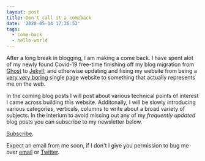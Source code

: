 ```yaml
---
layout: post
title: Don't call it a comeback
date: '2020-05-14 17:36:52'
tags: 
  - come-back
  - hello-world
---
```


After a long break in blogging, I am making a come back. I have spent alot of my newly found Covid-19 free-time finishing off my blog migration from [Ghost](https://ghost.org) to [Jekyll](https://jekyllrb.com); and otherwise updating and fixing my website from being a [very very boring](https://web.archive.org/web/20180831040610/https://jden.me/) single page website to something that actually represents me on the web.

In the coming blog posts I will post about various technical points of interest I came across building this website. Additonally, I will be slowly introducing various categories, verticals, columns to write about a broad variety of subjects. In the interium to avoid missing out any of my *frequently updated* blog posts you can subscribe to my newsletter below.

[Subscribe](https://buttondown.email/jden).

Expect an email from me soon, if I don't I give you permission to bug me over [email](/about#contact) or [Twitter](https://twitter.com/jden).